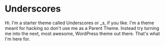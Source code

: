 Underscores
===

Hi. I'm a starter theme called Underscores or _s, if you like. I'm a theme meant for hacking so don't use me as a Parent Theme. Instead try turning me into the next, most awesome, WordPress theme out there. That's what I'm here for.